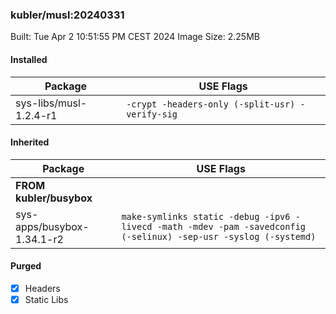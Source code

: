 ### kubler/musl:20240331

Built: Tue Apr  2 10:51:55 PM CEST 2024
Image Size: 2.25MB

#### Installed
Package | USE Flags
--------|----------
sys-libs/musl-1.2.4-r1 | `-crypt -headers-only (-split-usr) -verify-sig`
#### Inherited
Package | USE Flags
--------|----------
**FROM kubler/busybox** |
sys-apps/busybox-1.34.1-r2 | `make-symlinks static -debug -ipv6 -livecd -math -mdev -pam -savedconfig (-selinux) -sep-usr -syslog (-systemd)`

#### Purged
- [x] Headers
- [x] Static Libs

